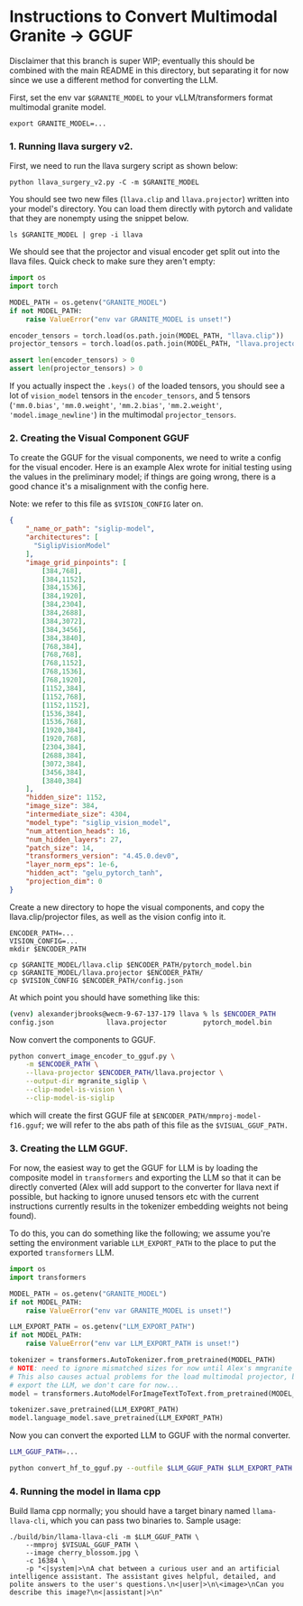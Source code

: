 # Instructions to Convert Multimodal Granite -> GGUF
Disclaimer that this branch is super WIP; eventually this should be combined with the main README in this directory, but separating it for now since we use a different method for converting the LLM.

First, set the env var `$GRANITE_MODEL` to your vLLM/transformers format multimodal granite model.

`export GRANITE_MODEL=...`


### 1. Running llava surgery v2.
First, we need to run the llava surgery script as shown below:

`python llava_surgery_v2.py -C -m $GRANITE_MODEL`

You should see two new files (`llava.clip` and `llava.projector`) written into your model's directory. You can load them directly with pytorch and validate that they are nonempty using the snippet below.

`ls $GRANITE_MODEL | grep -i llava`



We should see that the projector and visual encoder get split out into the llava files. Quick check to make sure they aren't empty:
```python
import os
import torch

MODEL_PATH = os.getenv("GRANITE_MODEL")
if not MODEL_PATH:
    raise ValueError("env var GRANITE_MODEL is unset!")

encoder_tensors = torch.load(os.path.join(MODEL_PATH, "llava.clip"))
projector_tensors = torch.load(os.path.join(MODEL_PATH, "llava.projector"))

assert len(encoder_tensors) > 0
assert len(projector_tensors) > 0
```

If you actually inspect the `.keys()` of the loaded tensors, you should see a lot of `vision_model` tensors in the `encoder_tensors`, and 5 tensors (`'mm.0.bias'`, `'mm.0.weight'`, `'mm.2.bias'`, `'mm.2.weight'`, `'model.image_newline'`) in the multimodal `projector_tensors`.



### 2. Creating the Visual Component GGUF
To create the GGUF for the visual components, we need to write a config for the visual encoder. Here is an example Alex wrote for initial testing using the values in the preliminary model; if things are going wrong, there is a good chance it's a misalignment with the config here.

Note: we refer to this file as `$VISION_CONFIG` later on.
```json
{
    "_name_or_path": "siglip-model",
    "architectures": [
      "SiglipVisionModel"
    ],
    "image_grid_pinpoints": [
        [384,768],
        [384,1152],
        [384,1536],
        [384,1920],
        [384,2304],
        [384,2688],
        [384,3072],
        [384,3456],
        [384,3840],
        [768,384],
        [768,768],
        [768,1152],
        [768,1536],
        [768,1920],
        [1152,384],
        [1152,768],
        [1152,1152],
        [1536,384],
        [1536,768],
        [1920,384],
        [1920,768],
        [2304,384],
        [2688,384],
        [3072,384],
        [3456,384],
        [3840,384]
    ],
    "hidden_size": 1152,
    "image_size": 384,
    "intermediate_size": 4304,
    "model_type": "siglip_vision_model",
    "num_attention_heads": 16,
    "num_hidden_layers": 27,
    "patch_size": 14,
    "transformers_version": "4.45.0.dev0",
    "layer_norm_eps": 1e-6,
    "hidden_act": "gelu_pytorch_tanh",
    "projection_dim": 0
}  
```

Create a new directory to hope the visual components, and copy the llava.clip/projector files, as well as the vision config into it.

```
ENCODER_PATH=...
VISION_CONFIG=...
mkdir $ENCODER_PATH

cp $GRANITE_MODEL/llava.clip $ENCODER_PATH/pytorch_model.bin
cp $GRANITE_MODEL/llava.projector $ENCODER_PATH/
cp $VISION_CONFIG $ENCODER_PATH/config.json
```

At which point you should have something like this:
```bash
(venv) alexanderjbrooks@wecm-9-67-137-179 llava % ls $ENCODER_PATH 
config.json             llava.projector         pytorch_model.bin
```

Now convert the components to GGUF.
```bash
python convert_image_encoder_to_gguf.py \
    -m $ENCODER_PATH \
    --llava-projector $ENCODER_PATH/llava.projector \
    --output-dir mgranite_siglip \
    --clip-model-is-vision \
    --clip-model-is-siglip
```

which will create the first GGUF file at `$ENCODER_PATH/mmproj-model-f16.gguf`; we will refer to the abs path of this file as the `$VISUAL_GGUF_PATH.`



### 3. Creating the LLM GGUF.
For now, the easiest way to get the GGUF for LLM is by loading the composite model in `transformers` and exporting the LLM so that it can be directly converted (Alex will add support to the converter for llava next if possible, but hacking to ignore unused tensors etc with the current instructions currently results in the tokenizer embedding weights not being found).

To do this, you can do something like the following; we assume you're setting the environment variable `LLM_EXPORT_PATH` to the place to put the exported `transformers` LLM.

```python
import os
import transformers

MODEL_PATH = os.getenv("GRANITE_MODEL")
if not MODEL_PATH:
    raise ValueError("env var GRANITE_MODEL is unset!")

LLM_EXPORT_PATH = os.getenv("LLM_EXPORT_PATH")
if not MODEL_PATH:
    raise ValueError("env var LLM_EXPORT_PATH is unset!")

tokenizer = transformers.AutoTokenizer.from_pretrained(MODEL_PATH)
# NOTE: need to ignore mismatched sizes for now until Alex's mmgranite PR is merged in transformers
# This also causes actual problems for the load multimodal projector, but since we only
# export the LLM, we don't care for now...
model = transformers.AutoModelForImageTextToText.from_pretrained(MODEL_PATH, ignore_mismatched_sizes=True)

tokenizer.save_pretrained(LLM_EXPORT_PATH)
model.language_model.save_pretrained(LLM_EXPORT_PATH)
```    

Now you can convert the exported LLM to GGUF with the normal converter.

```bash
LLM_GGUF_PATH=...

python convert_hf_to_gguf.py --outfile $LLM_GGUF_PATH $LLM_EXPORT_PATH
```



### 4. Running the model in llama cpp
Build llama cpp normally; you should have a target binary named `llama-llava-cli`, which you can pass two binaries to. Sample usage:
```
./build/bin/llama-llava-cli -m $LLM_GGUF_PATH \
    --mmproj $VISUAL_GGUF_PATH \
    --image cherry_blossom.jpg \
    -c 16384 \
    -p "<|system|>\nA chat between a curious user and an artificial intelligence assistant. The assistant gives helpful, detailed, and polite answers to the user's questions.\n<|user|>\n\<image>\nCan you describe this image?\n<|assistant|>\n"
```

